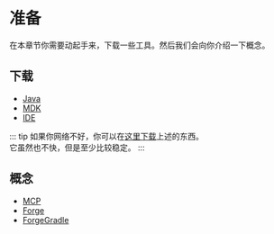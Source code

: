 # 准备

在本章节你需要动起手来，下载一些工具。然后我们会向你介绍一下概念。


## 下载

-  [Java](./java.html)
-  [MDK](./mdk.html)
-  [IDE](./gradle-ide.html)

::: tip
如果你网络不好，你可以在[这里下载](https://jihuayu-my.sharepoint.com/:f:/g/personal/admin_jihuayu_site/EmU2Ep-SW3NOiG4RNjajdDMBLHyvdd3ZHvRde-Eadi0E1w)上述的东西。  
它虽然也不快，但是至少比较稳定。
:::

## 概念

-  [MCP](./mcp.html)
-  [Forge](./forge.html)
-  [ForgeGradle](./fg.html)